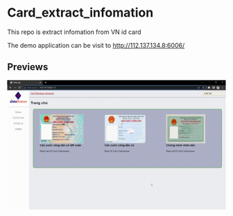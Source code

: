 # Card_extract_infomation
This repo is extract infomation from VN id card

The demo application can be visit to http://112.137.134.8:6006/
## Previews
![](https://github.com/BauPi9299/Card_extract_infomation/blob/main/Flask%20app%20gif.gif)
